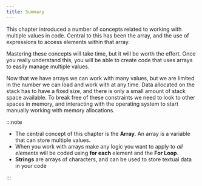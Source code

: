 ```yaml
---
title: Summary
---
```


This chapter introduced a number of concepts related to working with multiple values in code. Central to this has been the array, and the use of expressions to access elements within that array.

Mastering these concepts will take time, but it will be worth the effort. Once you really understand this, you will be able to create code that uses arrays to easily manage multiple values.

Now that we have arrays we can work with many values, but we are limited in the number we can load and work with at any time. Data allocated on the stack has to have a fixed size, and there is only a small amount of stack space available. To break free of these constraints we need to look to other spaces in memory, and interacting with the operating system to start manually working with memory allocations.

:::note

- The central concept of this chapter is the **Array**. An array is a variable that can store multiple values.
- When you work with arrays make any logic you want to apply to *all elements* will be coded using **for each** element and the **For Loop**.
- **Strings** are arrays of characters, and can be used to store textual data in your code

:::
